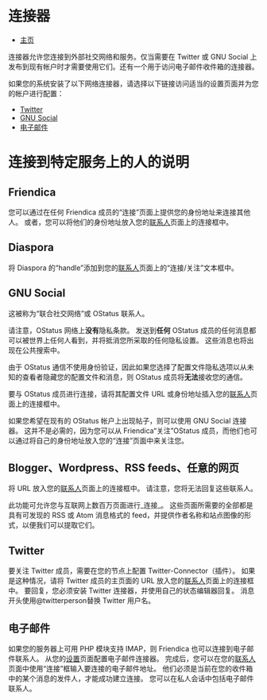 连接器
==========

* [主页](help)

连接器允许您连接到外部社交网络和服务。仅当需要在 Twitter 或 GNU Social 上发布到现有帐户时才需要使用它们。还有一个用于访问电子邮件收件箱的连接器。

如果您的系统安装了以下网络连接器，请选择以下链接访问适当的设置页面并为您的帐户进行配置：

* [Twitter](/settings/addons)
* [GNU Social](/settings/addons)
* [电子邮件](/settings)

连接到特定服务上的人的说明
==========================================================

Friendica
---

您可以通过在任何 Friendica 成员的“连接”页面上提供您的身份地址来连接其他人。
或者，您可以将他们的身份地址放入您的[联系人](contacts)页面上的连接框中。 

Diaspora
---

将 Diaspora 的“handle”添加到您的[联系人](contacts)页面上的“连接/关注”文本框中。


GNU Social
---

这被称为“联合社交网络”或 OStatus 联系人。

请注意，OStatus 网络上**没有**隐私条款。
发送到**任何** OStatus 成员的任何消息都可以被世界上任何人看到，并将抵消您所采取的任何隐私设置。
这些消息也将出现在公共搜索中。 

由于 OStatus 通信不使用身份验证，因此如果您选择了配置文件隐私选项以从未知的查看者隐藏您的配置文件和消息，则 OStatus 成员将**无法**接收您的通信。

要与 OStatus 成员进行连接，请将其配置文件 URL 或身份地址插入您的[联系人](contacts)页面上的连接框中。

如果您希望在现有的 OStatus 帐户上出现帖子，则可以使用 GNU Social 连接器。 
这并不是必需的，因为您可以从 Friendica“关注”OStatus 成员，而他们也可以通过将自己的身份地址放入您的“连接”页面中来关注您。

Blogger、Wordpress、RSS feeds、任意的网页
---

将 URL 放入您的[联系人](contacts)页面上的连接框中。
请注意，您将无法回复这些联系人。 

此功能可允许您与互联网上数百万页面进行_连接_。
这些页面所需要的全部都是具有可发现的 RSS 或 Atom 消息格式的 feed，并提供作者名称和站点图像的形式，以便我们可以提取它们。

Twitter
---

要关注 Twitter 成员，需要在您的节点上配置 Twitter-Connector（插件）。
如果是这种情况，请将 Twitter 成员的主页面的 URL 放入您的[联系人](contacts)页面上的连接框中。
要回复，您必须安装 Twitter 连接器，并使用自己的状态编辑器回复。
消息开头使用@twitterperson替换 Twitter 用户名。

电子邮件
---

如果您的服务器上可用 PHP 模块支持 IMAP，则 Friendica 也可以连接到电子邮件联系人。
从您的[设置](settings)页面配置电子邮件连接器。
完成后，您可以在您的[联系人](contacts)页面中使用“连接”框输入要连接的电子邮件地址。
他们必须是当前在您的收件箱中的某个消息的发件人，才能成功建立连接。
您可以在私人会话中包括电子邮件联系人。
